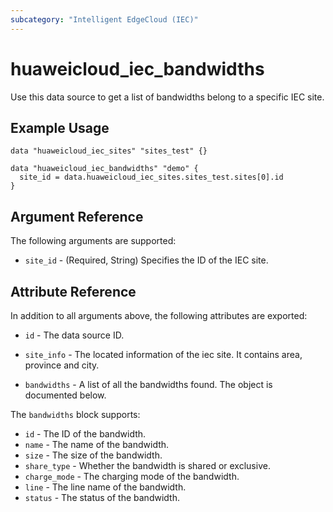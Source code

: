 ```yaml
---
subcategory: "Intelligent EdgeCloud (IEC)"
---
```


# huaweicloud_iec_bandwidths

Use this data source to get a list of bandwidths belong to a specific IEC site.

## Example Usage

```hcl
data "huaweicloud_iec_sites" "sites_test" {}

data "huaweicloud_iec_bandwidths" "demo" {
  site_id = data.huaweicloud_iec_sites.sites_test.sites[0].id
}
```

## Argument Reference

The following arguments are supported:

* `site_id` - (Required, String) Specifies the ID of the IEC site.

## Attribute Reference

In addition to all arguments above, the following attributes are exported:

* `id` - The data source ID.

* `site_info` - The located information of the iec site. It contains area, province and city.

* `bandwidths` - A list of all the bandwidths found. The object is documented below.

The `bandwidths` block supports:

* `id` - The ID of the bandwidth.
* `name` - The name of the bandwidth.
* `size` - The size of the bandwidth.
* `share_type` - Whether the bandwidth is shared or exclusive.
* `charge_mode` - The charging mode of the bandwidth.
* `line` - The line name of the bandwidth.
* `status` - The status of the bandwidth.

